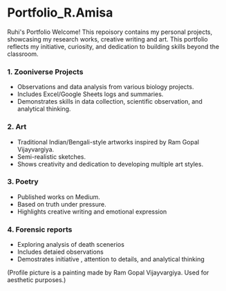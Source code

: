 # Portfolio_R.Amisa 
Ruhi's Portfolio 
Welcome! This repoisory contains my personal projects, showcasing my research works, creative writing and art. This portfolio reflects my initiative, curiosity, and dedication to building skills beyond the classroom.

### 1. Zooniverse Projects
- Observations and data analysis from various biology projects.
- Includes Excel/Google Sheets logs and summaries.
- Demonstrates skills in data collection, scientific observation, and analytical thinking.

### 2. Art
- Traditional Indian/Bengali-style artworks inspired by Ram Gopal Vijayvargiya.
- Semi-realistic sketches.
- Shows creativity and dedication to developing multiple art styles.

### 3. Poetry
- Published works on Medium.
- Based on truth under pressure.
- Highlights creative writing and emotional expression

### 4. Forensic reports
- Exploring analysis of death scenerios
- Includes detaied observations
- Demostrates initiative , attention to details, and analytical thinking 

(Profile picture is a painting made by Ram Gopal Vijayvargiya. Used for aesthetic purposes.)
